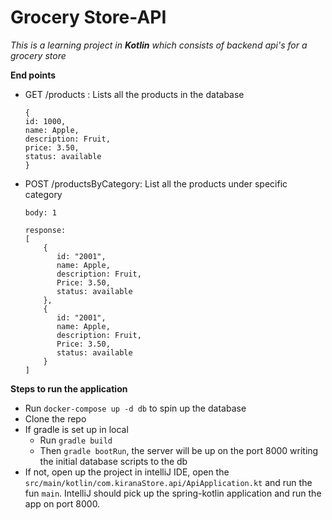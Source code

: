 # Grocery Store-API

*This is a learning project in **Kotlin** which consists of backend api's for a grocery store*

**End points**
* GET /products : Lists all the products in the database
    ```
  {
    id: 1000,
    name: Apple,
    description: Fruit,
    price: 3.50,
    status: available
  }
  ```
* POST /productsByCategory: List all the products under specific category
    ```
  body: 1
  
  response: 
  [
        {
           id: "2001",
           name: Apple,
           description: Fruit,
           Price: 3.50,
           status: available
        },
        {
           id: "2001",
           name: Apple,
           description: Fruit,
           Price: 3.50,
           status: available
        }
  ]
    ```
**Steps to run the application**

* Run `docker-compose up -d db` to spin up the database 
* Clone the repo
* If gradle is set up in local
    * Run `gradle build `
    * Then `gradle bootRun`, the server will be up on the port 8000 writing the initial database scripts to the db
* If not, open up the project in intelliJ IDE, open the `src/main/kotlin/com.kiranaStore.api/ApiApplication.kt` and run the fun `main`. IntelliJ should pick up the spring-kotlin application and run the app on port 8000.
